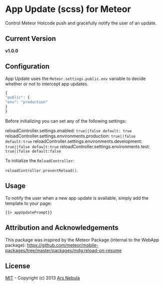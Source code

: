 # App Update (scss) for Meteor

Control Meteor Hotcode push and gracefully notify the user of an update.

## Current Version
**v1.0.0**

## Configuration

App Update uses the ``Meteor.settings.public.env`` variable to decide whether or not to intercept app updates. 

```js
{
"public": {
"env": "production"
}
}
```

Before initializing you can set any of the following settings:

reloadController.settings.enabled: ``true||false default: true``
reloadController.settings.environments.production: ``true||false default:true``
reloadController.settings.environments.development: ``true||false default:true``
reloadController.settings.environments.test: ``true||false default:false``

To initialize the ``ReloadController``:

``reloadController.preventReload()``.

## Usage

To notify the user when a new app update is available, simply add the template to your page:

``{{> appUpdatePrompt}}``

## Attribution and Acknowledgements

This package was inspired by the Meteor Package (internal to the WebApp package):
https://github.com/meteor/mobile-packages/tree/master/packages/mdg:reload-on-resume

## License

[MIT](http://choosealicense.com/licenses/mit/) -
Copyright (c) 2013 [Ars Nebula](http://www.arsnebula.com)
